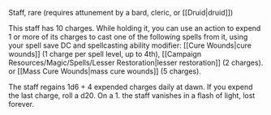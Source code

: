 Staff, rare (requires attunement by a bard, cleric, or [[Druid|druid]])

This staff has 10 charges. While holding it, you can use an action to expend 1 or more of its charges to cast one of the following spells from it, using your spell save DC and spellcasting ability modifier: [[Cure Wounds|cure wounds]] (1 charge per spell level, up to 4th), [[Campaign Resources/Magic/Spells/Lesser Restoration|lesser restoration]] (2 charges). or [[Mass Cure Wounds|mass cure wounds]] (5 charges).

The staff regains 1d6 + 4 expended charges daily at dawn. If you expend the last charge, roll a d20. On a 1. the staff vanishes in a flash of light, lost forever.